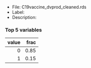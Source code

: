 

* File: C19vaccine_dvprod_cleaned.rds
* Label: 
* Description: 

### Top 5 variables
|   value |   frac |
|--------:|-------:|
|       0 |   0.85 |
|       1 |   0.15 |
        